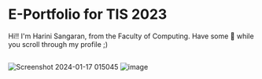 # E-Portfolio for TIS 2023
Hi!! I'm Harini Sangaran, from the Faculty of Computing. Have some 🍿 while you scroll through my profile ;)
##
![Screenshot 2024-01-17 015045](https://github.com/harinisangaran/E-Portfolio-TIS-02_2023/assets/147630493/aeaa0d67-d6c5-4a8a-be38-2c4a1a8f29d4)
![image](https://github.com/harinisangaran/E-Portfolio-TIS-02_2023/assets/147630493/240f6b40-7948-45ca-9ea8-b4156d1e48ad)
